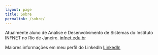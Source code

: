 ```yaml
---
layout: page
title: Sobre
permalink: /sobre/
---
```


Atualmente aluno de Análise e Desenvolvimento de Sistemas do Instituto INFNET no Rio de Janeiro.
[infnet.edu.br](http://www.infnet.edu.br/)

Maiores informações em meu perfil do LinkedIn
[LinkedIn](https://br.linkedin.com/in/brennoferrari)
